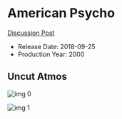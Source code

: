 # American Psycho

[Discussion Post](https://www.avsforum.com/threads/bass-eq-for-filtered-movies.2995212/post-56869738)

* Release Date: 2018-09-25
* Production Year: 2000

## Uncut Atmos

![img 0](https://fanart.tv/fanart/movies/1359/moviethumb/american-psycho-53e53d567f115.jpg)

![img 1](https://i.imgur.com/FVS8Sbr.png)

